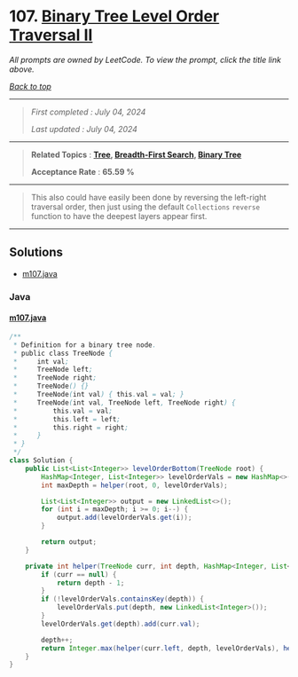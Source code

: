 # 107. [Binary Tree Level Order Traversal II](<https://leetcode.com/problems/binary-tree-level-order-traversal-ii>)

*All prompts are owned by LeetCode. To view the prompt, click the title link above.*

*[Back to top](<../README.md>)*

------

> *First completed : July 04, 2024*
>
> *Last updated : July 04, 2024*

------

> **Related Topics** : **[Tree](<by_topic/Tree.md>), [Breadth-First Search](<by_topic/Breadth-First Search.md>), [Binary Tree](<by_topic/Binary Tree.md>)**
>
> **Acceptance Rate** : **65.59 %**

------

> This also could have easily been done by reversing the left-right 
> traversal order, then just using the default `Collections` `reverse` 
> function to have the deepest layers appear first.

------

## Solutions

- [m107.java](<../my-submissions/m107.java>)
### Java
#### [m107.java](<../my-submissions/m107.java>)
```Java
/**
 * Definition for a binary tree node.
 * public class TreeNode {
 *     int val;
 *     TreeNode left;
 *     TreeNode right;
 *     TreeNode() {}
 *     TreeNode(int val) { this.val = val; }
 *     TreeNode(int val, TreeNode left, TreeNode right) {
 *         this.val = val;
 *         this.left = left;
 *         this.right = right;
 *     }
 * }
 */
class Solution {
    public List<List<Integer>> levelOrderBottom(TreeNode root) {
        HashMap<Integer, List<Integer>> levelOrderVals = new HashMap<>();
        int maxDepth = helper(root, 0, levelOrderVals);

        List<List<Integer>> output = new LinkedList<>();
        for (int i = maxDepth; i >= 0; i--) {
            output.add(levelOrderVals.get(i));
        }

        return output;
    }

    private int helper(TreeNode curr, int depth, HashMap<Integer, List<Integer>> levelOrderVals) {
        if (curr == null) {
            return depth - 1;
        }
        if (!levelOrderVals.containsKey(depth)) {
            levelOrderVals.put(depth, new LinkedList<Integer>());
        }
        levelOrderVals.get(depth).add(curr.val);

        depth++;
        return Integer.max(helper(curr.left, depth, levelOrderVals), helper(curr.right, depth, levelOrderVals));
    }
}
```

